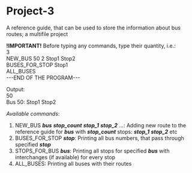 # Project-3
A reference guide, that can be used to store the information about bus routes; a multifile project

**!IMPORTANT!** Before typing any commands, type their quantity, i.e.:  
3  
NEW_BUS 50 2 Stop1 Stop2   
BUSES_FOR_STOP Stop1  
ALL_BUSES  
---END OF THE PROGRAM---

Output:  
50  
Bus 50: Stop1 Stop2  

*Available commands*:
1) NEW_BUS ***bus*** ***stop_count*** ***stop_1*** ***stop_2*** ...:  Adding new route to the reference guide for ***bus*** with ***stop_count*** stops: ***stop_1*** ***stop_2*** etc
2) BUSES_FOR_STOP ***stop***:  Printing all bus numbers, that pass through specified ***stop***
3) STOPS_FOR_BUS ***bus***:  Printing all stops for specified ***bus*** with interchanges (if available) for every stop
4) ALL_BUSES:  Printing all buses with their routes
